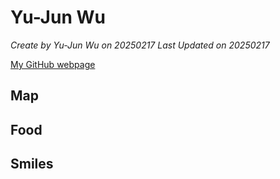 # Yu-Jun Wu 
*Create by Yu-Jun Wu on 20250217 Last Updated on 20250217*

[My GitHub webpage](https://github.com/Sherlock0705)

## Map

## Food

## Smiles
